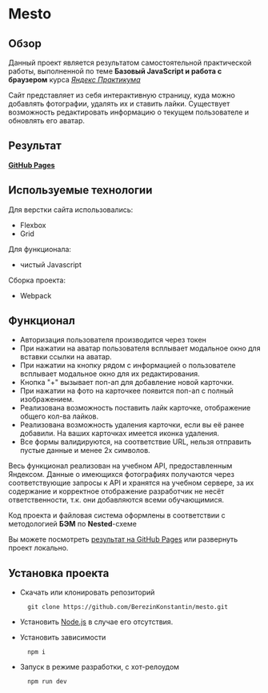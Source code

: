 # Mesto

## Обзор

Данный проект является результатом самостоятельной практической работы, выполненной по теме **Базовый JavaScript и работа с браузером** курса _[Яндекс Практикума](https://praktikum.yandex.ru/)_

Сайт представляет из себя интерактивную страницу, куда можно добавлять фотографии, удалять их и ставить лайки. Существует возможность редактировать информацию о текущем пользователе и обновлять его аватар.

## Результат

**[GitHub Pages](https://berezinkonstantin.github.io/mesto/)**

## Используемые технологии

Для верстки сайта использовались:

- Flexbox
- Grid

Для функционала:

- чистый Javascript

Сборка проекта:

- Webpack

## Функционал

- Авторизация пользователя производится через токен
- При нажатии на аватар пользователя всплывает модальное окно для вставки ссылки на аватар.
- При нажатии на кнопку рядом с информацией о пользователе всплывает модальное окно для их редактирования.
- Кнопка "+" вызывает поп-ап для добавление новой карточки.
- При нажатии на фото на карточкее появится поп-ап с полный изображением.
- Реализована возможность поставить лайк карточке, отображение общего кол-ва лайков.
- Реализована возможность удаления карточки, если вы её ранее добавили. На ваших карточках имеется иконка удаления.
- Все формы валидируются, на соответствие URL, нельзя отправить пустые данные и менее 2х символов.

Весь функционал реализован на учебном API, предоставленным Яндексом.
Данные о имеющихся фотографиях получаются через соответствующие запросы к API и хранятся на учебном сервере, за их содержание и корректное отображение разработчик не несёт ответственности, т.к. они добавляются всеми обучающимися.

Код проекта и файловая система оформлены в соответствии с методологией **БЭМ** по **Nested**-схеме

Вы можете посмотреть [результат на GitHub Pages](#результат) или развернуть проект локально.

## Установка проекта

- Скачать или клонировать репозиторий

		git clone https://github.com/BerezinKonstantin/mesto.git
- Установить [Node.js](https://nodejs.org/) в случае его отсутствия.
- Установить зависимости

		npm i
- Запуск в режиме разработки, с хот-релоудом

		npm run dev
